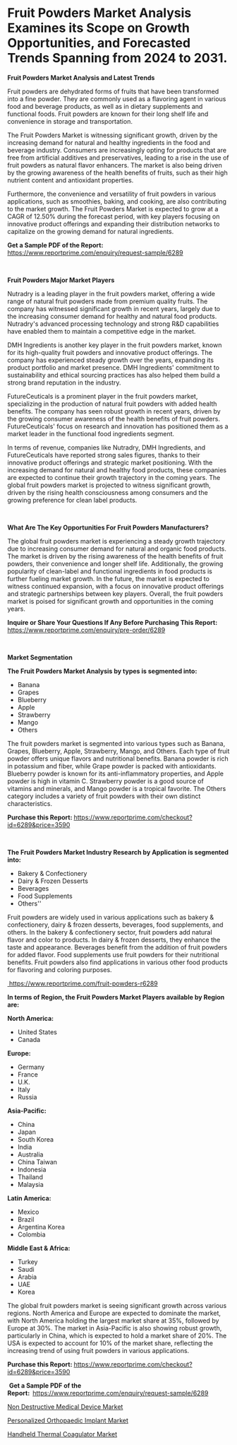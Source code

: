 <p><h1>Fruit Powders Market Analysis Examines its Scope on Growth Opportunities, and Forecasted Trends Spanning from 2024 to 2031.</h1></p><p><strong>Fruit Powders Market Analysis and Latest Trends</strong></p>
<p><p>Fruit powders are dehydrated forms of fruits that have been transformed into a fine powder. They are commonly used as a flavoring agent in various food and beverage products, as well as in dietary supplements and functional foods. Fruit powders are known for their long shelf life and convenience in storage and transportation.</p><p>The Fruit Powders Market is witnessing significant growth, driven by the increasing demand for natural and healthy ingredients in the food and beverage industry. Consumers are increasingly opting for products that are free from artificial additives and preservatives, leading to a rise in the use of fruit powders as natural flavor enhancers. The market is also being driven by the growing awareness of the health benefits of fruits, such as their high nutrient content and antioxidant properties.</p><p>Furthermore, the convenience and versatility of fruit powders in various applications, such as smoothies, baking, and cooking, are also contributing to the market growth. The Fruit Powders Market is expected to grow at a CAGR of 12.50% during the forecast period, with key players focusing on innovative product offerings and expanding their distribution networks to capitalize on the growing demand for natural ingredients.</p></p>
<p><strong>Get a Sample PDF of the Report:&nbsp;</strong> <a href="https://www.reportprime.com/enquiry/request-sample/6289">https://www.reportprime.com/enquiry/request-sample/6289</a></p>
<p>&nbsp;</p>
<p><strong>Fruit Powders Major Market Players</strong></p>
<p><p>Nutradry is a leading player in the fruit powders market, offering a wide range of natural fruit powders made from premium quality fruits. The company has witnessed significant growth in recent years, largely due to the increasing consumer demand for healthy and natural food products. Nutradry's advanced processing technology and strong R&D capabilities have enabled them to maintain a competitive edge in the market.</p><p>DMH Ingredients is another key player in the fruit powders market, known for its high-quality fruit powders and innovative product offerings. The company has experienced steady growth over the years, expanding its product portfolio and market presence. DMH Ingredients' commitment to sustainability and ethical sourcing practices has also helped them build a strong brand reputation in the industry.</p><p>FutureCeuticals is a prominent player in the fruit powders market, specializing in the production of natural fruit powders with added health benefits. The company has seen robust growth in recent years, driven by the growing consumer awareness of the health benefits of fruit powders. FutureCeuticals' focus on research and innovation has positioned them as a market leader in the functional food ingredients segment.</p><p>In terms of revenue, companies like Nutradry, DMH Ingredients, and FutureCeuticals have reported strong sales figures, thanks to their innovative product offerings and strategic market positioning. With the increasing demand for natural and healthy food products, these companies are expected to continue their growth trajectory in the coming years. The global fruit powders market is projected to witness significant growth, driven by the rising health consciousness among consumers and the growing preference for clean label products.</p></p>
<p>&nbsp;</p>
<p><strong>What Are The Key Opportunities For Fruit Powders Manufacturers?</strong></p>
<p><p>The global fruit powders market is experiencing a steady growth trajectory due to increasing consumer demand for natural and organic food products. The market is driven by the rising awareness of the health benefits of fruit powders, their convenience and longer shelf life. Additionally, the growing popularity of clean-label and functional ingredients in food products is further fueling market growth. In the future, the market is expected to witness continued expansion, with a focus on innovative product offerings and strategic partnerships between key players. Overall, the fruit powders market is poised for significant growth and opportunities in the coming years.</p></p>
<p><strong>Inquire or Share Your Questions If Any Before Purchasing This Report:</strong> <a href="https://www.reportprime.com/enquiry/pre-order/6289">https://www.reportprime.com/enquiry/pre-order/6289</a></p>
<p>&nbsp;</p>
<p><strong>Market Segmentation</strong></p>
<p><strong>The Fruit Powders Market Analysis by types is segmented into:</strong></p>
<p><ul><li>Banana</li><li>Grapes</li><li>Blueberry</li><li>Apple</li><li>Strawberry</li><li>Mango</li><li>Others</li></ul></p>
<p><p>The fruit powders market is segmented into various types such as Banana, Grapes, Blueberry, Apple, Strawberry, Mango, and Others. Each type of fruit powder offers unique flavors and nutritional benefits. Banana powder is rich in potassium and fiber, while Grape powder is packed with antioxidants. Blueberry powder is known for its anti-inflammatory properties, and Apple powder is high in vitamin C. Strawberry powder is a good source of vitamins and minerals, and Mango powder is a tropical favorite. The Others category includes a variety of fruit powders with their own distinct characteristics.</p></p>
<p><strong>Purchase this Report:&nbsp;</strong><a href="https://www.reportprime.com/checkout?id=6289&price=3590">https://www.reportprime.com/checkout?id=6289&price=3590</a></p>
<p>&nbsp;</p>
<p><strong>The Fruit Powders Market Industry Research by Application is segmented into:</strong></p>
<p><ul><li>Bakery & Confectionery</li><li>Dairy & Frozen Desserts</li><li>Beverages</li><li>Food Supplements</li><li>Others''</li></ul></p>
<p><p>Fruit powders are widely used in various applications such as bakery & confectionery, dairy & frozen desserts, beverages, food supplements, and others. In the bakery & confectionery sector, fruit powders add natural flavor and color to products. In dairy & frozen desserts, they enhance the taste and appearance. Beverages benefit from the addition of fruit powders for added flavor. Food supplements use fruit powders for their nutritional benefits. Fruit powders also find applications in various other food products for flavoring and coloring purposes.</p></p>
<p><a href="https://www.reportprime.com/fruit-powders-r6289">&nbsp;https://www.reportprime.com/fruit-powders-r6289</a></p>
<p><strong>In terms of Region, the Fruit Powders Market Players available by Region are:</strong></p>
<p>
    <p> <strong> North America: </strong>
        <ul>
            <li>United States</li>
            <li>Canada</li>
        </ul>
        </p> 
    <p> <strong> Europe: </strong>
        <ul>
            <li>Germany</li>
            <li>France</li>
            <li>U.K.</li>
            <li>Italy</li>
            <li>Russia</li>
        </ul>
        </p> 
    <p> <strong> Asia-Pacific: </strong>
        <ul>
            <li>China</li>
            <li>Japan</li>
            <li>South Korea</li>
            <li>India</li>
            <li>Australia</li>
            <li>China Taiwan</li>
            <li>Indonesia</li>
            <li>Thailand</li>
            <li>Malaysia</li>
        </ul>
        </p> 
    <p> <strong> Latin America: </strong>
        <ul>
            <li>Mexico</li>
            <li>Brazil</li>
            <li>Argentina Korea</li>
            <li>Colombia</li>
        </ul>
        </p> 
    <p> <strong> Middle East & Africa: </strong>
        <ul>
            <li>Turkey</li>
            <li>Saudi</li>
            <li>Arabia</li>
            <li>UAE</li>
            <li>Korea</li>
        </ul>
    </p>
    </p>
<p><p>The global fruit powders market is seeing significant growth across various regions. North America and Europe are expected to dominate the market, with North America holding the largest market share at 35%, followed by Europe at 30%. The market in Asia-Pacific is also showing robust growth, particularly in China, which is expected to hold a market share of 20%. The USA is expected to account for 10% of the market share, reflecting the increasing trend of using fruit powders in various applications.</p></p>
<p><strong>Purchase this Report: </strong><a href="https://www.reportprime.com/checkout?id=6289&price=3590">https://www.reportprime.com/checkout?id=6289&price=3590</a></p>
<p>&nbsp;<strong>Get a Sample PDF of the Report:&nbsp;&nbsp;</strong><a href="https://www.reportprime.com/enquiry/request-sample/6289">https://www.reportprime.com/enquiry/request-sample/6289</a></p>
<p><strong></strong></p>
<p><p><a href="https://issuu.com/reportprime-2/docs/non-destructive-medical-device-mark_65cac077c33d37">Non Destructive Medical Device Market</a></p><p><a href="https://issuu.com/reportprime-2/docs/personalized-orthopaedic-implant-market-size-2030.">Personalized Orthopaedic Implant Market</a></p><p><a href="https://issuu.com/reportprime-2/docs/handheld-thermal-coagulator-market-size-2030.pptx">Handheld Thermal Coagulator Market</a></p></p>